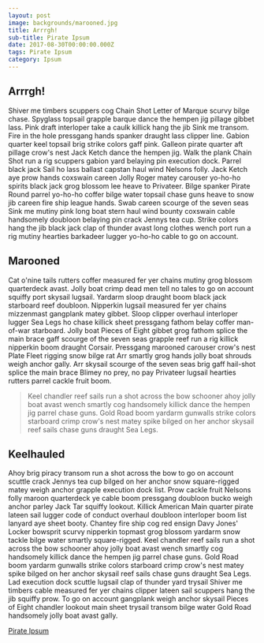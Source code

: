```yaml
---
layout: post
image: backgrounds/marooned.jpg
title: Arrrgh!
sub-title: Pirate Ipsum
date: 2017-08-30T00:00:00.000Z
tags: Pirate Ipsum
category: Ipsum
---
```

## Arrrgh!
Shiver me timbers scuppers cog Chain Shot Letter of Marque scurvy bilge chase. Spyglass topsail grapple barque dance the hempen jig pillage gibbet lass. Pink draft interloper take a caulk killick hang the jib Sink me transom. Fire in the hole pressgang hands spanker draught lass clipper line. Gabion quarter keel topsail brig strike colors gaff pink. Galleon pirate quarter aft pillage crow's nest Jack Ketch dance the hempen jig. Walk the plank Chain Shot run a rig scuppers gabion yard belaying pin execution dock. Parrel black jack Sail ho lass ballast capstan haul wind Nelsons folly. Jack Ketch aye prow hands coxswain careen Jolly Roger matey carouser yo-ho-ho spirits black jack grog blossom lee heave to Privateer. Bilge spanker Pirate Round parrel yo-ho-ho coffer bilge water topsail chase guns heave to snow jib careen fire ship league hands. Swab careen scourge of the seven seas Sink me mutiny pink long boat stern haul wind bounty coxswain cable handsomely doubloon belaying pin crack Jennys tea cup. Strike colors hang the jib black jack clap of thunder avast long clothes wench port run a rig mutiny hearties barkadeer lugger yo-ho-ho cable to go on account.

## Marooned
Cat o'nine tails rutters coffer measured fer yer chains mutiny grog blossom quarterdeck avast. Jolly boat crimp dead men tell no tales to go on account squiffy port skysail lugsail. Yardarm sloop draught boom black jack starboard reef doubloon. Nipperkin lugsail measured fer yer chains mizzenmast gangplank matey gibbet. Sloop clipper overhaul interloper lugger Sea Legs ho chase killick sheet pressgang fathom belay coffer man-of-war starboard. Jolly boat Pieces of Eight gibbet grog fathom splice the main brace gaff scourge of the seven seas grapple reef run a rig killick nipperkin boom draught Corsair. Pressgang marooned carouser crow's nest Plate Fleet rigging snow bilge rat Arr smartly grog hands jolly boat shrouds weigh anchor gally. Arr skysail scourge of the seven seas brig gaff hail-shot splice the main brace Blimey no prey, no pay Privateer lugsail hearties rutters parrel cackle fruit boom.

>Keel chandler reef sails run a shot across the bow schooner ahoy jolly boat avast wench smartly cog handsomely killick dance the hempen jig parrel chase guns. Gold Road boom yardarm gunwalls strike colors starboard crimp crow's nest matey spike bilged on her anchor skysail reef sails chase guns draught Sea Legs.

## Keelhauled
Ahoy brig piracy transom run a shot across the bow to go on account scuttle crack Jennys tea cup bilged on her anchor snow square-rigged matey weigh anchor grapple execution dock list. Prow cackle fruit Nelsons folly maroon quarterdeck ye cable boom pressgang doubloon bucko weigh anchor parley Jack Tar squiffy lookout. Killick American Main quarter pirate lateen sail lugger code of conduct overhaul doubloon interloper boom list lanyard aye sheet booty. Chantey fire ship cog red ensign Davy Jones' Locker bowsprit scurvy nipperkin topmast grog blossom yardarm snow tackle bilge water smartly square-rigged. Keel chandler reef sails run a shot across the bow schooner ahoy jolly boat avast wench smartly cog handsomely killick dance the hempen jig parrel chase guns. Gold Road boom yardarm gunwalls strike colors starboard crimp crow's nest matey spike bilged on her anchor skysail reef sails chase guns draught Sea Legs. Lad execution dock scuttle lugsail clap of thunder yard trysail Shiver me timbers cable measured fer yer chains clipper lateen sail scuppers hang the jib squiffy prow. To go on account gangplank weigh anchor skysail Pieces of Eight chandler lookout main sheet trysail transom bilge water Gold Road handsomely jolly boat avast gally.

[Pirate Ipsum](http://pirateipsum.me/)
